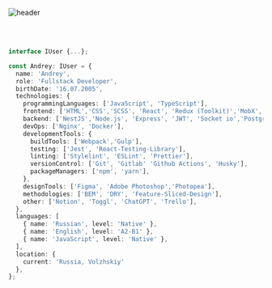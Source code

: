 ![header](https://capsule-render.vercel.app/api?type=waving&height=350&color=gradient&text=Andrey&section=header&fontAlignY=50&strokeWidth=0&desc=Fullstack%20Developer&descAlignY=66&animation=fadeIn&reversal=false)

<br/>
<br/>

```TypeScript
interface IUser {...};

const Andrey: IUser = {
  name: 'Andrey',
  role: 'Fullstack Developer',
  birthDate: '16.07.2005', 
  technologies: {
    programmingLanguages: ['JavaScript', 'TypeScript'],
    frontend: ['HTML','CSS','SCSS', 'React', 'Redux (Toolkit)','MobX','Axios', 'Firebase','Sanity Io', 'NextJs', 'Contentfull CMS', 'MaterialUI', 'Tailwind'],
    backend: ['NestJS','Node.js', 'Express', 'JWT', 'Socket io','PostgreSQL','MongoDB'],
    devOps: ['Nginx', 'Docker'],
    developmentTools: {
      buildTools: ['Webpack','Gulp'],
      testing: ['Jest', 'React-Testing-Library'],
      linting: ['Stylelint', 'ESLint', 'Prettier'],
      versionControl: ['Git', 'Gitlab' 'Github Actions', 'Husky'],
      packageManagers: ['npm', 'yarn'],
    },
    designTools: ['Figma', 'Adobe Photoshop','Photopea'],
    methodologies: ['BEM', 'DRY', 'Feature-Sliced-Design'],
    other: ['Notion', 'Toggl', 'ChatGPT', 'Trello'],
  },
  languages: [
    { name: 'Russian', level: 'Native' },
    { name: 'English', level: 'A2-B1' },
    { name: 'JavaScript', level: 'Native' },
  ],
  location: {
    current: 'Russia, Volzhskiy'
  },
};
```
